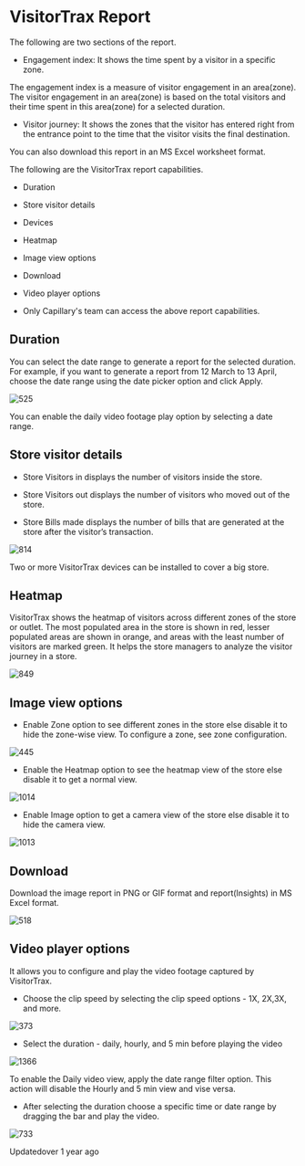 # VisitorTrax Report

The following are two sections of the report.

- Engagement index: It shows the time spent by a visitor in a specific zone.

The engagement index is a measure of visitor engagement in an area(zone). The visitor engagement in an area(zone) is based on the total visitors and their time spent in this area(zone) for a selected duration.

- Visitor journey: It shows the zones that the visitor has entered right from the entrance point to the time that the visitor visits the final destination.

You can also download this report in an MS Excel worksheet format.

The following are the VisitorTrax report capabilities.

- Duration

- Store visitor details

- Devices

- Heatmap

- Image view options

- Download

- Video player options

- Only Capillary's team can access the above report capabilities.

## Duration

You can select the date range to generate a report for the selected duration. For example, if you want to generate a report from 12 March to 13 April, choose the date range using the date picker option and click Apply.

![525](https://files.readme.io/e3d9307-apply.png)

You can enable the daily video footage play option by selecting a date range.

## Store visitor details

- Store Visitors in displays the number of visitors inside the store.

- Store Visitors out displays the number of visitors who moved out of the store.

- Store Bills made displays the number of bills that are generated at the store after the visitor’s transaction.

![814](https://files.readme.io/2dc2683-transaction.png)

Two or more VisitorTrax devices can be installed to cover a big store.

## Heatmap

VisitorTrax shows the heatmap of visitors across different zones of the store or outlet. The most populated area in the store is shown in red, lesser populated areas are shown in orange, and areas with the least number of visitors are marked green. It helps the store managers to analyze the visitor journey in a store.

![849](https://files.readme.io/62b14af-storee.png)

## Image view options

- Enable Zone option to see different zones in the store else disable it to hide the zone-wise view. To configure a zone, see zone configuration.

![445](https://files.readme.io/ccd3d75-configuration.png)

- Enable the Heatmap option to see the heatmap view of the store else disable it to get a normal view.

![1014](https://files.readme.io/0854575-vieww.png)

- Enable Image option to get a camera view of the store else disable it to hide the camera view.

![1013](https://files.readme.io/fdf7ca4-viewww.png)

## Download

Download the image report in PNG or GIF format and report(Insights) in MS Excel format.

![518](https://files.readme.io/f960379-format.png)

## Video player options

It allows you to configure and play the video footage captured by VisitorTrax.

- Choose the clip speed by selecting the clip speed options - 1X, 2X,3X, and more.

![373](https://files.readme.io/d30e36b-more.png)

- Select the duration - daily, hourly, and 5 min before playing the video

![1366](https://files.readme.io/86f1ed2-vid.png)

To enable the Daily video view, apply the date range filter option. This action will disable the Hourly and 5 min view and vise versa.

- After selecting the duration choose a specific time or date range by dragging the bar and play the video.

![733](https://files.readme.io/651156c-video.png)

Updatedover 1 year ago